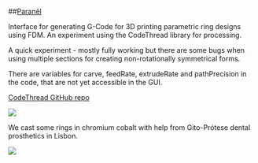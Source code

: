##[Paranêl](http://www.tiago.co.nz/paranel)

Interface for generating G-Code for 3D printing parametric ring designs using FDM. An experiment using the CodeThread library for processing.

A quick experiment - mostly fully working but there are some bugs when using multiple sections for creating non-rotationally symmetrical forms.

There are variables for carve, feedRate, extrudeRate and pathPrecision in the code, that are not yet accessible in the GUI.

[CodeThread GitHub repo](https://github.com/DiatomStudio/CodeThread/)

![](http://farm3.staticflickr.com/2891/9704750480_e6e76af4f6_c.jpg)

We cast some rings in chromium cobalt with help from Gito-Prótese dental prosthetics in Lisbon.

![](http://farm4.staticflickr.com/3718/9701505887_a0324c74c6_c.jpg)